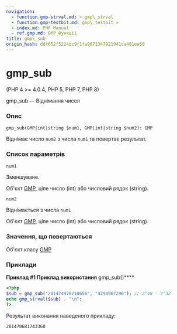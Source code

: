 ```yaml
---
navigation:
  - function.gmp-strval.md: « gmp\_strval
  - function.gmp-testbit.md: gmp\_testbit »
  - index.md: PHP Manual
  - ref.gmp.md: GMP Функції
title: gmp\_sub
origin_hash: ddf652f5224dc9f1fa9671347921941ca401ea50
---
```

# gmp\_sub

(PHP 4 >= 4.0.4, PHP 5, PHP 7, PHP 8)

gmp\_sub — Віднімання чисел

### Опис

```methodsynopsis
gmp_sub(GMP|int|string $num1, GMP|int|string $num2): GMP
```

Віднімає число `num2` з числа `num1` та повертає результат.

### Список параметрів

`num1`

Зменшуване.

Об'єкт [GMP](class.gmp.md), ціле число (int) або числовий рядок (string).

`num2`

Віднімається з числа `num1`

Об'єкт [GMP](class.gmp.md), ціле число (int) або числовий рядок (string).

### Значення, що повертаються

Об'єкт класу [GMP](class.gmp.md)

### Приклади

**Приклад #1 Приклад використання** gmp\_sub()\*\*\*\*

```php
<?php
$sub = gmp_sub("281474976710656", "4294967296"); // 2^48 - 2^32
echo gmp_strval($sub) . "\n";
?>
```

Результат виконання наведеного прикладу:

```
281470681743360
```

